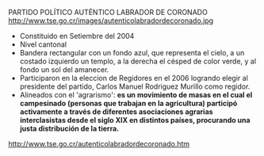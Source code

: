 PARTIDO POLÍTICO AUTÉNTICO LABRADOR DE CORONADO
http://www.tse.go.cr/images/autenticolabradordecoronado.jpg

- Constituido en Setiembre del 2004
- Nivel cantonal
- Bandera rectangular con un fondo azul, que
  representa el cielo, a un costado izquierdo un templo,
  a la derecha el césped de color verde, y al fondo un
  sol del amanecer.
- Participaron en la eleccion de Regidores en el 2006
  logrando elegir al presidente del partido, Carlos Manuel
  Rodriguez Murillo como regidor.
- Alineados con el 'agrarismo':  **es un movimiento de masas
  en el cual el campesinado (personas que trabajan en la
  agricultura) participó activamente a través de diferentes
  asociaciones agrarias interclasistas desde el siglo XIX
  en distintos países, procurando una justa distribución
  de la tierra.**

http://www.tse.go.cr/autenticolabradordecoronado.htm
